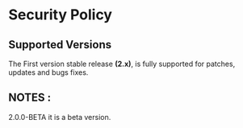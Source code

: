 # Security Policy

## Supported Versions  

The First version stable release **(2.x)**, is fully supported for patches, updates and bugs fixes.

## NOTES :  

2.0.0-BETA it is a beta version.
